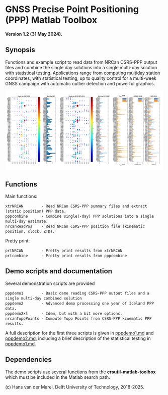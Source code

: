 # GNSS Precise Point Positioning (PPP) Matlab Toolbox

**Version 1.2 (31 May 2024).**

## Synopsis

Functions and example script to read data from NRCan CSRS-PPP output files and combine the single day
solutions into a single multi-day solution with statistical testing.
Applications range from computing multiday station coordinates, with statistical testing, up to quality
control for a multi-week GNSS campaign with automatic outlier detection and powerful graphics.

![pppdemo2xl.m graphics](PPP_Station_Quality_2019.png)

## Functions

Main functions:

    xtrNRCAN        - Read NRCan CSRS-PPP summary files and extract (static position) PPP data.
    pppcombine      - Combine single(-day) PPP solutions into a single multi-day estimate.
    nrcanReadPos    - Read NRCan CSRS-PPP position file (kinematic position, clock, ZTD).

Pretty print:

    prtNRCAN        - Pretty print results from xtrNRCAN
    prtcombine      - Pretty print results from pppcombine

## Demo scripts and documentation

Several demonstration scripts are provided

    pppdemo1        - Basic demo reading CSRS-PPP output files and a single multi-day combined solution
    pppdemo2        - Advanced demo processing one year of Iceland PPP data.
    pppdemo2xl      - Idem, but with a bit more options.
    nrcanTopoPoints - Compute Topo Points from CSRS-PPP kinematic PPP results.

A full description for the first three scripts is given in [pppdemo1.md](./pppdemo1.md) and [pppdemo2.md](./pppdemo2.md),
including a brief description of the statistical testing in [pppdemo1.md](./pppdemo1.md).

## Dependencies

The demo scripts use several functions from the **crsutil-matlab-toolbox** which must be included in the Matlab search path.

(c) Hans van der Marel, Delft University of Technology, 2018-2025.
